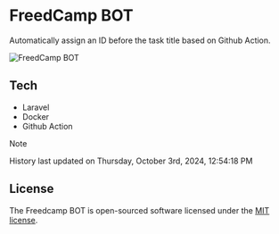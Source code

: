 # FreedCamp BOT

Automatically assign an ID before the task title based on Github Action.

![FreedCamp BOT](https://repository-images.githubusercontent.com/737932867/7d34798b-2680-471c-b089-a78a718d3d6a)

## Tech

- Laravel
- Docker
- Github Action

> [!NOTE]  
> History last updated on Thursday, October 3rd, 2024, 12:54:18 PM

## License

The Freedcamp BOT is open-sourced software licensed under the [MIT license](https://opensource.org/licenses/MIT).

